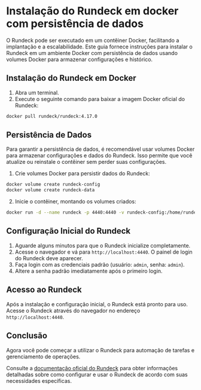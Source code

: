 # Instalação do Rundeck em docker com persistência de dados

O Rundeck pode ser executado em um contêiner Docker, facilitando a implantação e a escalabilidade. Este guia fornece instruções para instalar o Rundeck em um ambiente Docker com persistência de dados usando volumes Docker para armazenar configurações e histórico.

## Instalação do Rundeck em Docker 
1. Abra um terminal. 
2. Execute o seguinte comando para baixar a imagem Docker oficial do Rundeck:

```bash
docker pull rundeck/rundeck:4.17.0
``` 

## Persistência de Dados

Para garantir a persistência de dados, é recomendável usar volumes Docker para armazenar configurações e dados do Rundeck. Isso permite que você atualize ou reinstale o contêiner sem perder suas configurações. 

1. Crie volumes Docker para persistir dados do Rundeck:

```bash
docker volume create rundeck-config
docker volume create rundeck-data
``` 
2. Inicie o contêiner, montando os volumes criados:

```bash
docker run -d --name rundeck -p 4440:4440 -v rundeck-config:/home/rundeck/server/config -v rundeck-data:/home/rundeck/server/data rundeck/rundeck:4.17.0
```
## Configuração Inicial do Rundeck 
1. Aguarde alguns minutos para que o Rundeck inicialize completamente. 
2. Acesse o navegador e vá para `http://localhost:4440`. O painel de login do Rundeck deve aparecer. 
3. Faça login com as credenciais padrão (usuário: `admin`, senha: `admin`). 
4. Altere a senha padrão imediatamente após o primeiro login.
## Acesso ao Rundeck

Após a instalação e configuração inicial, o Rundeck está pronto para uso. Acesse o Rundeck através do navegador no endereço `http://localhost:4440`.

## Conclusão

Agora você pode começar a utilizar o Rundeck para automação de tarefas e gerenciamento de operações.

Consulte a [documentação oficial do Rundeck](https://docs.rundeck.com/)  para obter informações detalhadas sobre como configurar e usar o Rundeck de acordo com suas necessidades específicas.
